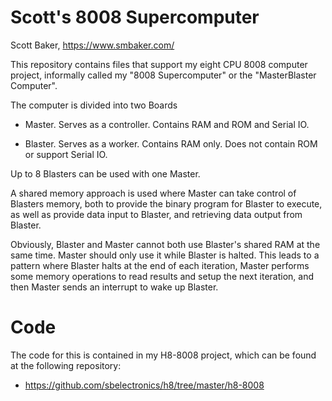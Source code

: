 # Scott's 8008 Supercomputer

Scott Baker, https://www.smbaker.com/

This repository contains files that support my eight CPU 8008 computer project,
informally called my "8008 Supercomputer" or the "MasterBlaster Computer".

The computer is divided into two Boards

* Master. Serves as a controller. Contains RAM and ROM and Serial IO.

* Blaster. Serves as a worker. Contains RAM only. Does not contain ROM or support Serial IO.

Up to 8 Blasters can be used with one Master.

A shared memory approach is used where Master can take control of Blasters memory,
both to provide the binary program for Blaster to execute, as well as provide data input
to Blaster, and retrieving data output from Blaster.

Obviously, Blaster and Master cannot both use Blaster's shared RAM at the same time. Master
should only use it while Blaster is halted. This leads to a pattern where Blaster halts
at the end of each iteration, Master performs some memory operations to read results and
setup the next iteration, and then Master sends an interrupt to wake up Blaster.

# Code

The code for this is contained in my H8-8008 project, which can be found at the following
repository:

* https://github.com/sbelectronics/h8/tree/master/h8-8008

